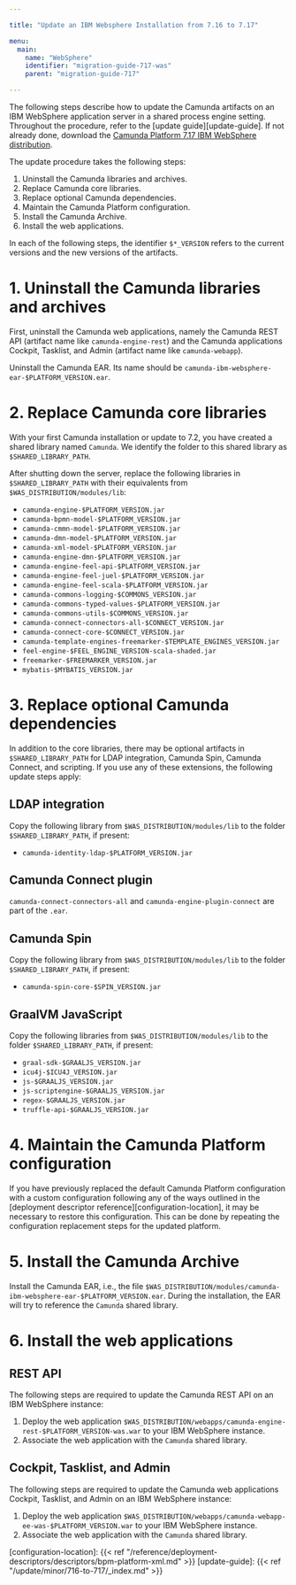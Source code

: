 ```yaml
---

title: "Update an IBM Websphere Installation from 7.16 to 7.17"

menu:
  main:
    name: "WebSphere"
    identifier: "migration-guide-717-was"
    parent: "migration-guide-717"

---
```



The following steps describe how to update the Camunda artifacts on an IBM WebSphere application server in a 
shared process engine setting. Throughout the procedure, refer to the [update guide][update-guide]. If not already done, 
download the [Camunda Platform 7.17 IBM WebSphere distribution](https://artifacts.camunda.com/artifactory/camunda-bpm-ee/org/camunda/bpm/websphere/camunda-bpm-websphere/7.17.0-ee/).

The update procedure takes the following steps:

1. Uninstall the Camunda libraries and archives.
2. Replace Camunda core libraries.
3. Replace optional Camunda dependencies.
4. Maintain the Camunda Platform configuration.
5. Install the Camunda Archive.
6. Install the web applications.

In each of the following steps, the identifier `$*_VERSION` refers to the current versions and the new versions of the artifacts.

# 1. Uninstall the Camunda libraries and archives

First, uninstall the Camunda web applications, namely the Camunda REST API (artifact name like `camunda-engine-rest`) and the Camunda applications Cockpit, Tasklist, and Admin (artifact name like `camunda-webapp`).

Uninstall the Camunda EAR. Its name should be `camunda-ibm-websphere-ear-$PLATFORM_VERSION.ear`.

# 2. Replace Camunda core libraries

With your first Camunda installation or update to 7.2, you have created a shared library named `Camunda`. We identify the folder to this shared library as `$SHARED_LIBRARY_PATH`.

After shutting down the server, replace the following libraries in `$SHARED_LIBRARY_PATH` with their equivalents from `$WAS_DISTRIBUTION/modules/lib`:

* `camunda-engine-$PLATFORM_VERSION.jar`
* `camunda-bpmn-model-$PLATFORM_VERSION.jar`
* `camunda-cmmn-model-$PLATFORM_VERSION.jar`
* `camunda-dmn-model-$PLATFORM_VERSION.jar`
* `camunda-xml-model-$PLATFORM_VERSION.jar`
* `camunda-engine-dmn-$PLATFORM_VERSION.jar`
* `camunda-engine-feel-api-$PLATFORM_VERSION.jar`
* `camunda-engine-feel-juel-$PLATFORM_VERSION.jar`
* `camunda-engine-feel-scala-$PLATFORM_VERSION.jar`
* `camunda-commons-logging-$COMMONS_VERSION.jar`
* `camunda-commons-typed-values-$PLATFORM_VERSION.jar`
* `camunda-commons-utils-$COMMONS_VERSION.jar`
* `camunda-connect-connectors-all-$CONNECT_VERSION.jar`
* `camunda-connect-core-$CONNECT_VERSION.jar`
* `camunda-template-engines-freemarker-$TEMPLATE_ENGINES_VERSION.jar`
* `feel-engine-$FEEL_ENGINE_VERSION-scala-shaded.jar`
* `freemarker-$FREEMARKER_VERSION.jar`
* `mybatis-$MYBATIS_VERSION.jar`

# 3. Replace optional Camunda dependencies

In addition to the core libraries, there may be optional artifacts in `$SHARED_LIBRARY_PATH` for LDAP integration, Camunda Spin, Camunda Connect, and scripting. If you use any of these extensions, the following update steps apply:

## LDAP integration

Copy the following library from `$WAS_DISTRIBUTION/modules/lib` to the folder `$SHARED_LIBRARY_PATH`, if present:

* `camunda-identity-ldap-$PLATFORM_VERSION.jar`

## Camunda Connect plugin

`camunda-connect-connectors-all` and `camunda-engine-plugin-connect` are part of the `.ear`.

## Camunda Spin

Copy the following library from `$WAS_DISTRIBUTION/modules/lib` to the folder `$SHARED_LIBRARY_PATH`, if present:

* `camunda-spin-core-$SPIN_VERSION.jar`

## GraalVM JavaScript

Copy the following libraries from `$WAS_DISTRIBUTION/modules/lib` to the folder `$SHARED_LIBRARY_PATH`, if present:

* `graal-sdk-$GRAALJS_VERSION.jar`
* `icu4j-$ICU4J_VERSION.jar`
* `js-$GRAALJS_VERSION.jar`
* `js-scriptengine-$GRAALJS_VERSION.jar`
* `regex-$GRAALJS_VERSION.jar`
* `truffle-api-$GRAALJS_VERSION.jar`

# 4. Maintain the Camunda Platform configuration

If you have previously replaced the default Camunda Platform configuration with a custom configuration following any of the ways outlined in the [deployment descriptor reference][configuration-location], it may be necessary to restore this configuration. This can be done by repeating the configuration replacement steps for the updated platform.

# 5. Install the Camunda Archive

Install the Camunda EAR, i.e., the file `$WAS_DISTRIBUTION/modules/camunda-ibm-websphere-ear-$PLATFORM_VERSION.ear`. During the installation, the EAR will try to reference the `Camunda` shared library.

# 6. Install the web applications

## REST API

The following steps are required to update the Camunda REST API on an IBM WebSphere instance:

1. Deploy the web application `$WAS_DISTRIBUTION/webapps/camunda-engine-rest-$PLATFORM_VERSION-was.war` to your IBM WebSphere instance.
2. Associate the web application with the `Camunda` shared library.

## Cockpit, Tasklist, and Admin

The following steps are required to update the Camunda web applications Cockpit, Tasklist, and Admin on an IBM WebSphere instance:

1. Deploy the web application `$WAS_DISTRIBUTION/webapps/camunda-webapp-ee-was-$PLATFORM_VERSION.war` to your IBM WebSphere instance.
2. Associate the web application with the `Camunda` shared library.

[configuration-location]: {{< ref "/reference/deployment-descriptors/descriptors/bpm-platform-xml.md" >}}
[update-guide]: {{< ref "/update/minor/716-to-717/_index.md" >}}
